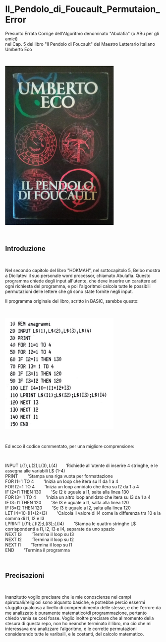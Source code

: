 # Il_Pendolo_di_Foucault_Permutaion_Error
Presunto Errata Corrige dell'Algoritmo denominato "Abulafia" (o ABu per gli amici) <BR>
nel Cap. 5 del libro "Il Pendolo di Foucault" del Maestro Letterario Italiano Umberto Eco

<BR>

<p>
  <img src="https://raw.githubusercontent.com/JonnyBanana/Il_Pendolo_di_Foucault_Permutaion_Error/main/IMG/il_pendolo_di_foucault.jpg" width="350">
</p>

<BR>

<h2>Introduzione</h2>
  
<BR>

  
Nel secondo capitolo del libro "HOKMAH", nel sottocapitolo 5,   Belbo mostra a Diollatevi il suo personale word processor, chiamato Abulafia.
Questo programma chiede degli input all'utente, che deve inserire un carattere ad ogni richiesta del programma, e poi l'algoritmoi calcola tutte le possibili permutazioni delle lettere che gli sono state fornite negli input.

Il programma originale del libro, scritto in BASIC, sarebbe questo:
  
<BR>
    
 <p>
  <img src="https://raw.githubusercontent.com/JonnyBanana/Il_Pendolo_di_Foucault_Permutaion_Error/main/IMG/programma_basic.png" width="350">
</p>

<BR>   

Ed ecco il codice commentato, per una migliore comprensione:
  
<BR>
  
INPUT L$(1),L$(2),L$(3),L$(4)&nbsp;&nbsp;&nbsp;&nbsp;&nbsp;&nbsp;       'Richiede all'utente di inserire 4 stringhe, e le assegna alle variabili L$ (1-4) <BR>
PRINT &nbsp;&nbsp;&nbsp;&nbsp;&nbsp;&nbsp;                              'Stampa una riga vuota per formattazione <BR>
FOR I1=1 TO 4  &nbsp;&nbsp;&nbsp;&nbsp;&nbsp;&nbsp;                    'Inizia un loop che itera su I1 da 1 a 4 <BR>
FOR I2=1 TO 4    &nbsp;&nbsp;&nbsp;&nbsp;&nbsp;&nbsp;                   'Inizia un loop annidato che itera su I2 da 1 a 4 <BR>
IF I2=I1 THEN 130    &nbsp;&nbsp;&nbsp;&nbsp;&nbsp;&nbsp;               'Se I2 è uguale a I1, salta alla linea 130 <BR>
FOR I3= 1 TO 4      &nbsp;&nbsp;&nbsp;&nbsp;&nbsp;&nbsp;                'Inizia un altro loop annidato che itera su I3 da 1 a 4 <BR>
IF I3=I1 THEN 120    &nbsp;&nbsp;&nbsp;&nbsp;&nbsp;&nbsp;               'Se I3 è uguale a I1, salta alla linea 120 <BR>
IF I3=I2 THEN 120    &nbsp;&nbsp;&nbsp;&nbsp;&nbsp;&nbsp;               'Se I3 è uguale a I2, salta alla linea 120 <BR>
LET I4=10-(I1+I2+I3)    &nbsp;&nbsp;&nbsp;&nbsp;&nbsp;&nbsp;            'Calcola il valore di I4 come la differenza tra 10 e la somma di I1, I2 e I3 <BR>
LPRINT L$(I1);L$(I2);L$(I3);L$(I4) &nbsp;&nbsp;&nbsp;&nbsp;&nbsp;&nbsp; 'Stampa le quattro stringhe L$ corrispondenti a I1, I2, I3 e I4, separate da uno spazio <BR>
NEXT I3    &nbsp;&nbsp;&nbsp;&nbsp;&nbsp;&nbsp;                         'Termina il loop su I3 <BR>
NEXT I2   &nbsp;&nbsp;&nbsp;&nbsp;&nbsp;&nbsp;                          'Termina il loop su I2 <BR>
NEXT I1  &nbsp;&nbsp;&nbsp;&nbsp;&nbsp;&nbsp;                           'Termina il loop su I1 <BR>
END     &nbsp;&nbsp;&nbsp;&nbsp;&nbsp;&nbsp;                            'Termina il programma 
  
<BR>
   
   
  
   
 <h2>Precisazioni</h2>
  
<BR>
  
  
Inanzitutto voglio precisare che le mie conoscienze nei campi spirutuali/religiosi sono alquanto basiche, e potrebbe perciò essermi sfuggito qualcosa a livello
di comprendimento delle stesse, e che l'errore da me analizzato è puramente matematico/di programmazione, pertanto chiedo venia se cosi fosse.
Voglio inoltre precisare che al momento della stesura di questa repo, non ho neanche terminato il libro, ma ciò che mi interessava era analizzare l'algoritmo, e le corrette permutazioni considerando tutte le varibaili, e le costanti, del calcolo matematico.
  
<BR>
